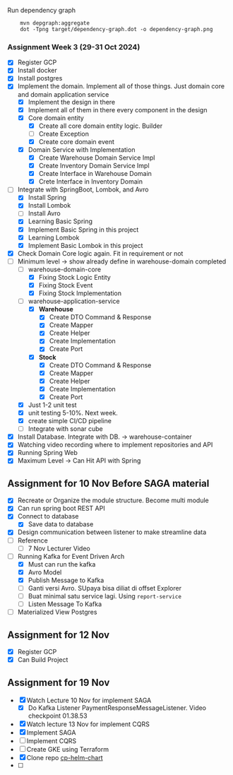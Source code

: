 Run dependency graph
```commandline
    mvn depgraph:aggregate  
    dot -Tpng target/dependency-graph.dot -o dependency-graph.png
```

### Assignment Week 3 (29-31 Oct 2024)
- [x] Register GCP
- [x] Install docker 
- [x] Install postgres
- [x] Implement the domain. Implement all of those things. Just domain core and domain application service
    - [x] Implement the design in there
    - [x] Implement all of them in there every component in the design
    - [x] Core domain entity
      - [x] Create all core domain entity logic. Builder
      - [ ] Create Exception
      - [x] Create core domain event 
    - [x] Domain Service with Implementation
      - [x] Create Warehouse Domain Service Impl
      - [x] Create Inventory Domain Service Impl
      - [x] Create Interface in Warehouse Domain
      - [x] Crete Interface in Inventory Domain
- [ ] Integrate with SpringBoot, Lombok, and Avro
  - [x] Install Spring
  - [x] Install Lombok
  - [ ] Install Avro
  - [x] Learning Basic Spring
  - [x] Implement Basic Spring in this project
  - [x] Learning Lombok
  - [x] Implement Basic Lombok in this project
- [x] Check Domain Core logic again. Fit in requirement or not
- [ ] Minimum level -> show already define in warehouse-domain completed 
  - [ ] warehouse-domain-core
    - [x] Fixing Stock Logic Entity
    - [x] Fixing Stock Event
    - [x] Fixing Stock Implementation
  - [ ] warehouse-application-service
    - [x] **Warehouse**
      - [x] Create DTO Command & Response
      - [x] Create Mapper 
      - [x] Create Helper
      - [x] Create Implementation
      - [x] Create Port      
    - [x] **Stock**
        - [x] Create DTO Command & Response
        - [x] Create Mapper
        - [x] Create Helper
        - [x] Create Implementation
        - [x] Create Port
  - [x] Just 1-2 unit test
  - [x] unit testing 5-10%. Next week. 
  - [x] create simple CI/CD pipeline 
  - [ ] Integrate with sonar cube 
- [x] Install Database. Integrate with DB. -> warehouse-container
- [x] Watching video recording where to implement repositories and API
- [x] Running Spring Web
- [x] Maximum Level -> Can Hit API with Spring 

## Assignment for 10 Nov Before SAGA material 
- [x] Recreate or Organize the module structure. Become multi module 
- [x] Can run spring boot REST API
- [x] Connect to database 
  - [x] Save data to database
- [x] Design communication between listener to make streamline data 
- [ ] Reference 
  - [ ] 7 Nov Lecturer Video 
- [ ] Running Kafka for Event Driven Arch
  - [x] Must can run the kafka
  - [x] Avro Model 
  - [x] Publish Message to Kafka
  - [ ] Ganti versi Avro. SUpaya bisa diliat di offset Explorer
  - [ ] Buat minimal satu service lagi. Using `report-service`
  - [ ] Listen Message To Kafka
- [ ] Materialized View Postgres

## Assignment for 12 Nov
- [x] Register GCP
- [x] Can Build Project 

## Assignment for 19 Nov
- [x] Watch Lecture 10 Nov for implement SAGA
  - [x] Do Kafka Listener PaymentResponseMessageListener. Video checkpoint 01.38.53
- [x] Watch lecture 13 Nov for implement CQRS
- [x] Implement SAGA
- [ ] Implement CQRS
- [ ] Create GKE using Terraform 
- [x] Clone repo [cp-helm-chart](https://github.com/confluentinc/cp-helm-charts)
- [ ] 